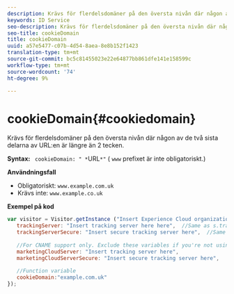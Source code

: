 ```yaml
---
description: Krävs för flerdelsdomäner på den översta nivån där någon av de två sista delarna av URL:en är längre än 2 tecken.
keywords: ID Service
seo-description: Krävs för flerdelsdomäner på den översta nivån där någon av de två sista delarna av URL:en är längre än 2 tecken.
seo-title: cookieDomain
title: cookieDomain
uuid: a57e5477-c07b-4d54-8aea-8e8b152f1423
translation-type: tm+mt
source-git-commit: bc5c81455023e22e64877bb861dfe141e158599c
workflow-type: tm+mt
source-wordcount: '74'
ht-degree: 9%

---
```



# cookieDomain{#cookiedomain}

Krävs för flerdelsdomäner på den översta nivån där någon av de två sista delarna av URL:en är längre än 2 tecken.

**Syntax:** ` cookieDomain: " *`URL`*"` ( `www` prefixet är inte obligatoriskt.)

**Användningsfall**

* Obligatoriskt: `www.example.com.uk`
* Krävs inte: `www.example.co.uk`

**Exempel på kod**

```js
var visitor = Visitor.getInstance ("Insert Experience Cloud organization ID here",{ 
   trackingServer: "Insert tracking server here here",  //Same as s.trackingServer 
   trackingServerSecure: "Insert secure tracking server here",  //Same as s.trackingServerSecure 
 
   //For CNAME support only. Exclude these variables if you're not using CNAME 
   marketingCloudServer: "Insert tracking server here", 
   marketingCloudServerSecure: "Insert secure tracking server here", 
 
   //Function variable 
   cookieDomain:"example.com.uk" 
});
```

